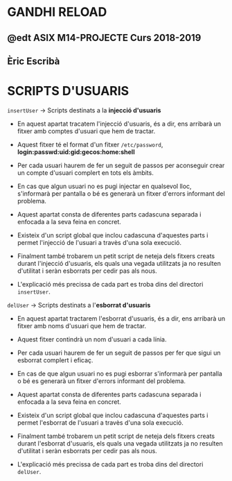 # GANDHI RELOAD
## @edt ASIX M14-PROJECTE Curs 2018-2019
## Èric Escribà

# SCRIPTS D'USUARIS

`insertUser` -> Scripts destinats a la **injecció d'usuaris**

* En aquest apartat tracatem l'injecció d'usuaris, és a dir, ens arribarà un fitxer amb comptes d'usuari que hem de tractar.

* Aquest fitxer té el format d'un fitxer `/etc/password`, **login:passwd:uid:gid:gecos:home:shell**

* Per cada usuari haurem de fer un seguit de passos per aconseguir crear un compte d'usuari complert en tots els àmbits.

* En cas que algun usuari no es pugi injectar en qualsevol lloc, s'informarà per pantalla o bé es generarà un fitxer d'errors informant del problema.

* Aquest apartat consta de diferentes parts cadascuna separada i enfocada a la seva feina en concret.

* Existeix d'un script global que inclou cadascuna d'aquestes parts i permet l'injecció de l'usuari a travès d'una sola execució.

* Finalment també trobarem un petit script de neteja dels fitxers creats durant l'injecció d'usuaris, els quals una vegada utilitzats
ja no resulten d'utilitat i seràn esborrats per cedir pas als nous.

* L'explicació més precissa de cada part es troba dins del directori `insertUser`.


`delUser` -> Scripts destinats a l'**esborrat d'usuaris**

* En aquest apartat tractarem l'esborrat d'usuaris, és a dir, ens arribarà un fitxer amb noms d'usuari que hem de tractar.

* Aquest fitxer contindrà un nom d'usuari a cada línia.

* Per cada usuari haurem de fer un seguit de passos per fer que sigui un esborrat complert i eficaç.

* En cas de que algun usuari no es pugi esborrar s'informarà per pantalla o bé es generarà un fitxer d'errors informant del problema.

* Aquest apartat consta de diferentes parts cadascuna separada i enfocada a la seva feina en concret.

* Existeix d'un script global que inclou cadascuna d'aquestes parts i permet l'esborrat de l'usuari a travès d'una sola execució.

* Finalment també trobarem un petit script de neteja dels fitxers creats durant l'esborrat d'usuaris, els quals una vegada utilitzats
ja no resulten d'utilitat i seràn esborrats per cedir pas als nous.

* L'explicació més precissa de cada part es troba dins del directori `delUser`.
